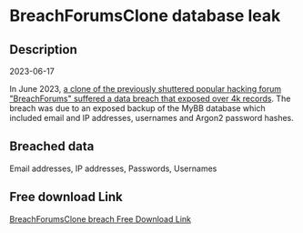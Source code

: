 # BreachForumsClone database leak

## Description

2023-06-17

In June 2023, <a href="https://www.hackread.com/breachforums-data-breach-members-data-leak/" target="_blank" rel="noopener">a clone of the previously shuttered popular hacking forum &quot;BreachForums&quot; suffered a data breach that exposed over 4k records</a>. The breach was due to an exposed backup of the MyBB database which included email and IP addresses, usernames and Argon2 password hashes.

## Breached data

Email addresses, IP addresses, Passwords, Usernames

## Free download Link

[BreachForumsClone breach Free Download Link](https://link-to.net/1229997/630.858503825856/dynamic/?r=aHR0cHM6Ly93d3cubWVkaWFmaXJlLmNvbS92aWV3L3dMVFpRSjd1RjV4SWJhOS9icmVhY2hmb3J1bXMudmMvZmlsZQ==)
